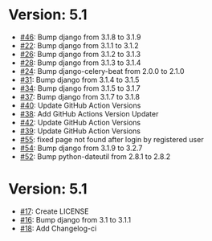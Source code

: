 # Version: 5.1

* [#46](https://github.com/Chehekk/Banking-app-django/pull/46): Bump django from 3.1.8 to 3.1.9
* [#22](https://github.com/Chehekk/Banking-app-django/pull/22): Bump django from 3.1.1 to 3.1.2
* [#26](https://github.com/Chehekk/Banking-app-django/pull/26): Bump django from 3.1.2 to 3.1.3
* [#28](https://github.com/Chehekk/Banking-app-django/pull/28): Bump django from 3.1.3 to 3.1.4
* [#24](https://github.com/Chehekk/Banking-app-django/pull/24): Bump django-celery-beat from 2.0.0 to 2.1.0
* [#31](https://github.com/Chehekk/Banking-app-django/pull/31): Bump django from 3.1.4 to 3.1.5
* [#34](https://github.com/Chehekk/Banking-app-django/pull/34): Bump django from 3.1.5 to 3.1.7
* [#37](https://github.com/Chehekk/Banking-app-django/pull/37): Bump django from 3.1.7 to 3.1.8
* [#40](https://github.com/Chehekk/Banking-app-django/pull/40): Update GitHub Action Versions
* [#38](https://github.com/Chehekk/Banking-app-django/pull/38): Add GitHub Actions Version Updater
* [#42](https://github.com/Chehekk/Banking-app-django/pull/42): Update GitHub Action Versions
* [#39](https://github.com/Chehekk/Banking-app-django/pull/39): Update GitHub Action Versions
* [#55](https://github.com/Chehekk/Banking-app-django/pull/55): fixed page not found after login by registered user
* [#54](https://github.com/Chehekk/Banking-app-django/pull/54): Bump django from 3.1.9 to 3.2.7
* [#52](https://github.com/Chehekk/Banking-app-django/pull/52): Bump python-dateutil from 2.8.1 to 2.8.2


Version: 5.1
==============

* [#17](https://github.com/Chehekk/Banking-app-django/pull/17): Create LICENSE
* [#16](https://github.com/Chehekk/Banking-app-django/pull/16): Bump django from 3.1 to 3.1.1
* [#18](https://github.com/Chehekk/Banking-app-django/pull/18): Add Changelog-ci
